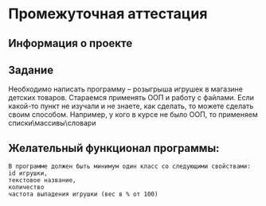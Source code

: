 # Промежуточная аттестация
 
## Информация о проекте 
 
## Задание
 Необходимо написать программу – розыгрыша игрушек в магазине детских товаров.
 Стараемся применять ООП и работу с файлами.
 Если какой-то пункт не изучали и не знаете, как сделать, то можете сделать своим способом. Например, у кого в курсе не было ООП, то применяем списки\массивы\словари
 
## Желательный функционал программы:
    В программе должен быть минимум один класс со следующими свойствами:
    id игрушки,
    текстовое название,
    количество
    частота выпадения игрушки (вес в % от 100)
